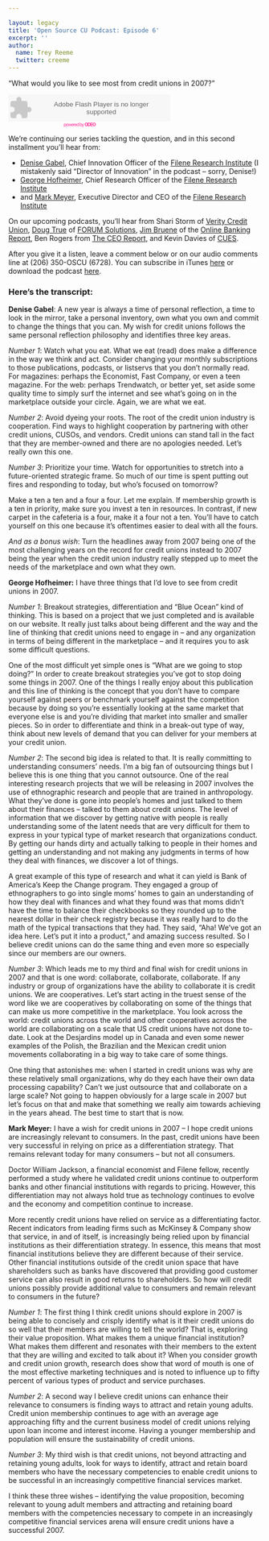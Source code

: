 ```yaml
---

layout: legacy
title: 'Open Source CU Podcast: Episode 6'
excerpt: ''
author:
  name: Trey Reeme
  twitter: creeme
---
```


<p>&#8220;What would you like to see most from credit unions in 2007?&#8221;</p>


<embed src="http://odeo.com/flash/audio_player_gray.swf" quality="high" width="322" height="54" name="odeo_player_gray" align="middle" allowScriptAccess="always" wmode="transparent"  type="application/x-shockwave-flash" flashvars="type=audio&#38;id=6908123" pluginspage="http://www.macromedia.com/go/getflashplayer" /></embed><br /><a style="font-size: 9px; padding-left: 110px; color: #f39; letter-spacing: -1px; text-decoration: none" href="http://odeo.com/audio/6908123/view">powered by <strong><span class="caps">ODEO</span></strong></a>

<p>We&#8217;re continuing our series tackling the question, and in this second installment you&#8217;ll hear from:</p>


<ul><li><a href="http://filene.org/home/about/staff/gabel">Denise Gabel</a>, Chief Innovation Officer of the <a href="http://www.filene.org">Filene Research Institute</a> (I mistakenly said &#8220;Director of Innovation&#8221; in the podcast &#8211; sorry, Denise!)</li><li><a href="http://filene.org/home/about/staff/hofheimer">George Hofheimer</a>, Chief Research Officer of the <a href="http://www.filene.org">Filene Research Institute</a></li><li>and <a href="http://filene.org/home/about/staff/meyer">Mark Meyer</a>, Executive Director and <span class="caps">CEO</span> of the <a href="http://www.filene.org">Filene Research Institute</a></li></ul>

<p>On our upcoming podcasts, you&#8217;ll hear from Shari Storm of <a href="http://www.veritycu.org">Verity Credit Union</a>, <a href="http://www.dougtrue.net">Doug True</a> of <a href="http://www.forumsolutions.com"><span class="caps">FORUM</span> Solutions</a>, <a href="http://obr.typepad.com">Jim Bruene</a> of the <a href="http://www.onlinebankingreport.com">Online Banking Report</a>, Ben Rogers from <a href="http://cuceo.com">The <span class="caps">CEO</span> Report</a>,  and Kevin Davies of <a href="http://www.cues.org"><span class="caps">CUES</span></a>.</p>


<p>After you give it a listen, leave a comment below or on our audio comments line at (206) 350-OSCU (6728).  You can subscribe in iTunes <a href="http://phobos.apple.com/WebObjects/MZStore.woa/wa/viewPodcast?id=192789928">here</a> or download the podcast <a href="http://media.libsyn.com/media/opensourcecu/OpenSourceCU_Podcast6.mp3">here</a>.</p>


<h3>Here&#8217;s the transcript:</h3>


<p><strong>Denise Gabel</strong>:  A new year is always a time of personal reflection, a time to look in the mirror, take a personal inventory, own what you own and commit to change the things that you can.  My wish for credit unions follows the same personal reflection philosophy and identifies three key areas.</p>


<p><em>Number 1</em>:  Watch what you eat.  What we eat (read) does make a difference in the way we think and act. Consider changing your monthly subscriptions to those publications, podcasts, or listservs that you don&#8217;t normally read.  For magazines: perhaps the Economist, Fast Company, or even a teen magazine.  For the web: perhaps Trendwatch, or better yet, set aside some quality time to simply surf the internet and see what&#8217;s going on in the marketplace outside your circle.  Again, we are what we eat.</p>


<p><em>Number 2</em>:  Avoid dyeing your roots.  The root of the credit union industry is cooperation.  Find ways to highlight cooperation by partnering with other credit unions, CUSOs, and vendors.  Credit unions can stand tall in the fact that they are member-owned and there are no apologies needed.  Let&#8217;s really own this one.</p>


<p><em>Number 3</em>:  Prioritize your time.  Watch for opportunities to stretch into a future-oriented strategic frame.  So much of our time is spent putting out fires and responding to today, but who&#8217;s focused on tomorrow?</p>


<p>Make a ten a ten and a four a four.  Let me explain.  If membership growth is a ten in priority, make sure you invest a ten in resources.  In contrast, if new carpet in the cafeteria is a four, make it a four not a ten. You&#8217;ll have to catch yourself on this one because it&#8217;s oftentimes easier to deal with all the fours.</p>


<p><em>And as a bonus wish</em>: Turn the headlines away from 2007 being one of the most challenging years on the record for credit unions instead to 2007 being the year when the credit union industry really stepped up to meet the needs of the marketplace and own what they own.</p>


<p><strong>George Hofheimer:</strong> I have three things that I&#8217;d love to see from credit unions in 2007.</p>


<p><em>Number 1</em>: Breakout strategies, differentiation and &#8220;Blue Ocean&#8221; kind of thinking.  This is based on a project that we just completed and is available on our website.  It really just talks about being different and the way and the line of thinking that credit unions need to engage in &#8211; and any organization in terms of being different in the marketplace &#8211; and it requires you to ask some difficult questions.</p>


<p>One of the most difficult yet simple ones is &#8220;What are we going to stop doing?&#8221;  In order to create breakout strategies you&#8217;ve got to stop doing some things in 2007.  One of the things I really enjoy about this publication and this line of thinking is the concept that you don&#8217;t have to compare yourself against peers or benchmark yourself against the competition because by doing so you&#8217;re essentially looking at the same market that everyone else is and you&#8217;re dividing that market into smaller and smaller pieces.  So in order to differentiate and think in a break-out type of way, think about new levels of demand that you can deliver for your members at your credit union.</p>


<p><em>Number 2</em>: The second big idea is related to that. It is really committing to understanding consumers&#8217; needs.  I&#8217;m a big fan of outsourcing things but I believe this is one thing that you cannot outsource.  One of the real interesting research projects that we will be releasing in 2007 involves the use of ethnographic research and people that are trained in anthropology.  What they&#8217;ve done is gone into people&#8217;s homes and just talked to them about their finances &#8211; talked to them about credit unions.  The level of information that we discover by getting native with people is really understanding some of the latent needs that are very difficult for them to express in your typical type of market research that organizations conduct.  By getting our hands dirty and actually talking to people in their homes and getting an understanding and not making any judgments in terms of how they deal with finances, we discover a lot of things.</p>


<p>A great example of this type of research and what it can yield is Bank of America&#8217;s Keep the Change program.  They engaged a group of ethnographers to go into single moms&#8217; homes to gain an understanding of how they deal with finances and what they found was that moms didn&#8217;t have the time to balance their checkbooks so they rounded up to the nearest dollar in their check registry because it was really hard to do the math of the typical transactions that they had.  They said, &#8220;Aha! We&#8217;ve got an idea here.  Let&#8217;s put it into a product,&#8221; and amazing success resulted.  So I believe credit unions can do the same thing and even more so especially since our members are our owners.</p>


<p><em>Number 3</em>: Which leads me to my third and final wish for credit unions in 2007 and that is one word: collaborate, collaborate, collaborate.  If any industry or group of organizations have the ability to collaborate it is credit unions.  We are cooperatives.  Let&#8217;s start acting in the truest sense of the word like we are cooperatives by collaborating on some of the things that can make us more competitive in the marketplace. You look across the world: credit unions across the world and other cooperatives across the world are collaborating on a scale that US credit unions have not done to-date.  Look at the Desjardins model up in Canada and even some newer examples of the Polish, the Brazilian and the Mexican credit union movements collaborating in a big way to take care of some things.</p>


<p>One thing that astonishes me:  when I started in credit unions was why are these relatively small organizations, why do they each have their own data processing capability?  Can&#8217;t we just outsource that and collaborate on a large scale?  Not going to happen obviously for a large scale in 2007 but let&#8217;s focus on that and make that something we really aim towards achieving in the years ahead.  The best time to start that is now.</p>


<p><strong>Mark Meyer:</strong> I have a wish for credit unions in 2007 &#8211; I hope credit unions are increasingly relevant to consumers.  In the past, credit unions have been very successful in relying on price as a differentiation strategy.  That remains relevant today for many consumers &#8211; but not all consumers.</p>


<p>Doctor William Jackson, a financial economist and Filene fellow, recently performed a study where he validated credit unions continue to outperform banks and other financial institutions with regards to pricing.  However, this differentiation may not always hold true as technology continues to evolve and the economy and competition continue to increase.</p>


<p>More recently credit unions have relied on service as a differentiating factor.  Recent indicators from leading firms such as McKinsey &#38; Company show that service, in and of itself, is increasingly being relied upon by financial institutions as their differentiation strategy.  In essence, this means that most financial institutions believe they are different because of their service.  Other financial institutions outside of the credit union space that have shareholders such as banks have discovered that providing good customer service can also result in good returns to shareholders.  So how will credit unions possibly provide additional value to consumers and remain relevant to consumers in the future?</p>


<p><em>Number 1</em>: The first thing I think credit unions should explore in 2007 is being able to concisely and crisply identify what is it their credit unions do so well that their members are willing to tell the world?  That is, exploring their value proposition.  What makes them a unique financial institution?  What makes them different and resonates with their members to the extent that they are willing and excited to talk about it? When you consider growth and credit union growth, research does show that word of mouth is one of the most effective marketing techniques and is noted to influence up to fifty percent of various types of product and service purchases.</p>


<p><em>Number 2</em>: A second way I believe credit unions can enhance their relevance to consumers is finding ways to attract and retain young adults.  Credit union membership continues to age with an average age approaching fifty and the current business model of credit unions relying upon loan income and interest income.  Having a younger membership and population will ensure the sustainability of credit unions.</p>


<p><em>Number 3</em>: My third wish is that credit unions, not beyond attracting and retaining young adults, look for ways to identify, attract and retain board members who have the necessary competencies to enable credit unions to be successful in an increasingly competitive financial services market.</p>


<p>I think these three wishes &#8211; identifying the value proposition, becoming relevant to young adult members and attracting and retaining board members with the competencies necessary to compete in an increasingly competitive financial services arena will ensure credit unions have a successful 2007.</p>